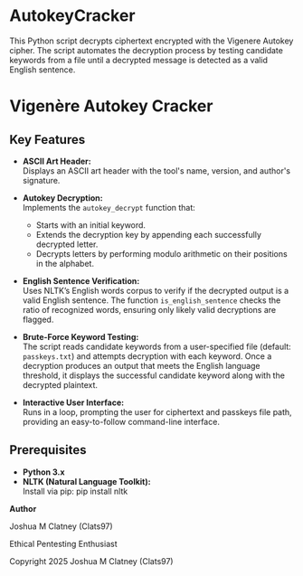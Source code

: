 # AutokeyCracker
This Python script decrypts ciphertext encrypted with the Vigenere Autokey cipher. The script automates the decryption process by testing candidate keywords from a file until a decrypted message is detected as a valid English sentence.

# Vigenère Autokey Cracker

## Key Features

- **ASCII Art Header:**  
  Displays an ASCII art header with the tool's name, version, and author's signature.

- **Autokey Decryption:**  
  Implements the `autokey_decrypt` function that:
  - Starts with an initial keyword.
  - Extends the decryption key by appending each successfully decrypted letter.
  - Decrypts letters by performing modulo arithmetic on their positions in the alphabet.

- **English Sentence Verification:**  
  Uses NLTK’s English words corpus to verify if the decrypted output is a valid English sentence. The function `is_english_sentence` checks the ratio of recognized words, ensuring only likely valid decryptions are flagged.

- **Brute-Force Keyword Testing:**  
  The script reads candidate keywords from a user-specified file (default: `passkeys.txt`) and attempts decryption with each keyword. Once a decryption produces an output that meets the English language threshold, it displays the successful candidate keyword along with the decrypted plaintext.

- **Interactive User Interface:**  
  Runs in a loop, prompting the user for ciphertext and passkeys file path, providing an easy-to-follow command-line interface.

## Prerequisites

- **Python 3.x**
- **NLTK (Natural Language Toolkit):**  
  Install via pip:
  pip install nltk

**Author**

Joshua M Clatney (Clats97)

Ethical Pentesting Enthusiast

Copyright 2025 Joshua M Clatney (Clats97)
